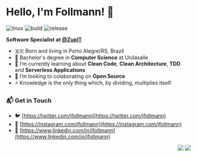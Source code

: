 # Hello, I'm Follmann! 👋

![linux](https://img.shields.io/badge/linux-love_💛-red)
![build](https://img.shields.io/badge/build-passing-brightgreen)
![release](https://img.shields.io/badge/release-0.0.3-blue)

**Software Specialist at [@ZupIT](https://github.com/ZupIT)**
- 🇧🇷 Born and living in Porto Alegre/RS, Brazil <br>
- 🔭 Bachelor's degree in **Computer Science** at Unilasalle
- 🌱 I’m currently learning about **Clean Code**, **Clean Architecture**, **TDD** and **Serverless Applications**
- 👯 I’m looking to colaborating on **Open Source**
- ⚡ Knowledge is the only thing which, by dividing, multiplies itself.
### 📬 Get in Touch

- 🐦 [https://twitter.com/jfollmann](https://twitter.com/jfollmann)
- 📸 [https://instagram.com/jfollmann](https://instagram.com/jfollmann)
- 💼 [https://www.linkedin.com/in/jfollmann](https://www.linkedin.com/in/jfollmann) 

<p align="right">
<img src="https://visitor-badge.laobi.icu/badge?page_id=jfollmann.github"><img>
<img src="https://img.shields.io/github/last-commit/jfollmann/jfollmann/main?label=last%20updated" />
</p>